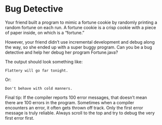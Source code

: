 # Bug Detective

Your friend built a program to mimic a fortune cookie by randomly printing a random fortune on each run. A fortune cookie is a crisp cookie with a piece of paper inside, on which is a “fortune.”

However, your friend didn’t use incremental development and debug along the way, so she ended up with a super buggy program. Can you be a bug detective and help her debug her program Fortune.java?

The output should look something like:

    Flattery will go far tonight.

Or:

    Don't behave with cold manners.

Final tip: If the compiler reports 100 error messages, that doesn’t mean there are 100 errors in the program. Sometimes when a compiler encounters an error, it often gets thrown off track. Only the first error message is truly reliable. Always scroll to the top and try to debug the very first error first.
